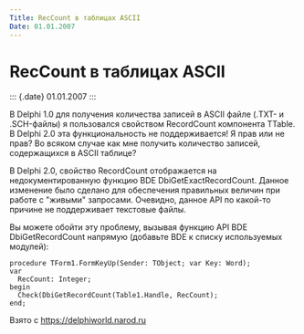 ```yaml
---
Title: RecCount в таблицах ASCII
Date: 01.01.2007
---
```



RecCount в таблицах ASCII
=========================

::: {.date}
01.01.2007
:::

В Delphi 1.0 для получения количества записей в ASCII файле (.TXT- и
.SCH-файлы) я пользовался свойством RecordCount компонента TTable. В
Delphi 2.0 эта функциональность не поддерживается! Я прав или не прав?
Во всяком случае как мне получить количество записей, содержащихся в
ASCII таблице?

В Delphi 2.0, свойство RecordCount отображается на недокументированную
функцию BDE DbiGetExactRecordCount. Данное изменение было сделано для
обеспечения правильных величин при работе с \"живыми\" запросами.
Очевидно, данное API по какой-то причине не поддерживает текстовые
файлы.

Вы можете обойти эту проблему, вызывая функцию API BDE DbiGetRecordCount
напрямую (добавьте BDE к списку используемых модулей):

    procedure TForm1.FormKeyUp(Sender: TObject; var Key: Word);
    var
      RecCount: Integer;
    begin
      Check(DbiGetRecordCount(Table1.Handle, RecCount);
    end;

Взято с <https://delphiworld.narod.ru>

